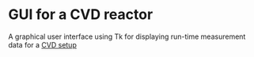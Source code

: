 # GUI for a CVD reactor

A graphical user interface using Tk for displaying run-time measurement data for a [CVD setup](https://github.com/ukos-git/arduino-reactor)
